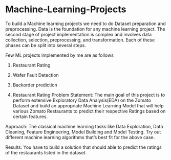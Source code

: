 # Machine-Learning-Projects


To build a Machine learning projects we need to do Dataset preparation and preprocessing. Data is the foundation for any machine learning project. The second stage of project implementation is complex and involves data collection, selection, preprocessing, and transformation. Each of these phases can be split into several steps.

Few ML projects implemented by me are as follows
1) Restaurant Rating 
2) Wafer Fault Detection
3) Backorder prediction


1) Restaurant Rating
Problem Statement:
The main goal of this project is to perform extensive Exploratory Data Analysis(EDA) on
the Zomato Dataset and build an appropriate Machine Learning Model that will help
various Zomato Restaurants to predict their respective Ratings based on certain
features.

Approach: The classical machine learning tasks like Data Exploration, Data Cleaning,
Feature Engineering, Model Building and Model Testing. Try out different machine
learning algorithms that’s best fit for the above case.

Results: You have to build a solution that should able to predict the ratings of the
restaurants listed in the dataset.

